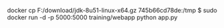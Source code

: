 docker cp F:/download/jdk-8u51-linux-x64.gz 745b66cd78de:/tmp
$ sudo docker run -d -p 5000:5000 training/webapp python app.py